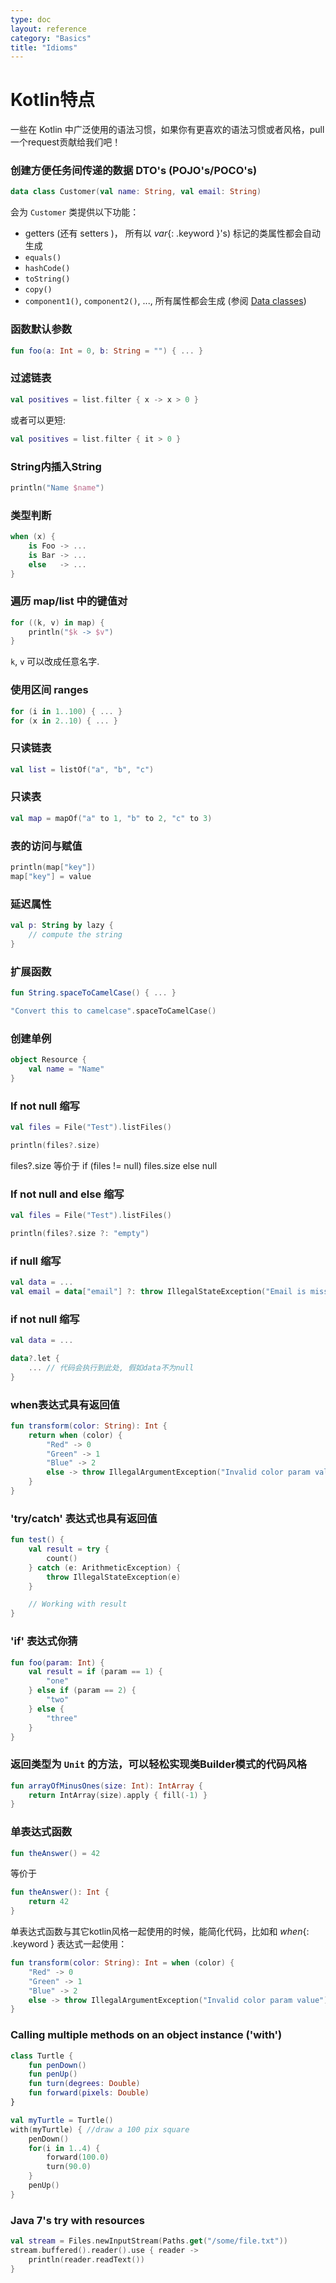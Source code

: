 ```yaml
---
type: doc
layout: reference
category: "Basics"
title: "Idioms"
---
```


# Kotlin特点

一些在 Kotlin 中广泛使用的语法习惯，如果你有更喜欢的语法习惯或者风格，pull一个request贡献给我们吧！

### 创建方便任务间传递的数据 DTO's (POJO's/POCO's)

``` kotlin
data class Customer(val name: String, val email: String)
```

会为 `Customer` 类提供以下功能：

* getters (还有 setters )， 所有以 *var*{: .keyword }'s) 标记的类属性都会自动生成
* `equals()`
* `hashCode()`
* `toString()`
* `copy()`
* `component1()`, `component2()`, ..., 所有属性都会生成 (参阅 [Data classes](data-classes.html))


### 函数默认参数

``` kotlin
fun foo(a: Int = 0, b: String = "") { ... }
```

### 过滤链表

``` kotlin
val positives = list.filter { x -> x > 0 }
```

或者可以更短:

``` kotlin
val positives = list.filter { it > 0 }
```

### String内插入String

``` kotlin
println("Name $name")
```

### 类型判断

``` kotlin
when (x) {
    is Foo -> ...
    is Bar -> ...
    else   -> ...
}
```

### 遍历 map/list 中的键值对

``` kotlin
for ((k, v) in map) {
    println("$k -> $v")
}
```

`k`, `v` 可以改成任意名字.

### 使用区间 ranges

``` kotlin
for (i in 1..100) { ... }
for (x in 2..10) { ... }
```

### 只读链表

``` kotlin
val list = listOf("a", "b", "c")
```

### 只读表

``` kotlin
val map = mapOf("a" to 1, "b" to 2, "c" to 3)
```

### 表的访问与赋值

``` kotlin
println(map["key"])
map["key"] = value
```

### 延迟属性

``` kotlin
val p: String by lazy {
    // compute the string
}
```

### 扩展函数

``` kotlin
fun String.spaceToCamelCase() { ... }

"Convert this to camelcase".spaceToCamelCase()
```

### 创建单例

``` kotlin
object Resource {
    val name = "Name"
}
```

### If not null 缩写

``` kotlin
val files = File("Test").listFiles()

println(files?.size)
```

files?.size 等价于 if (files != null) files.size else null

### If not null and else 缩写

``` kotlin
val files = File("Test").listFiles()

println(files?.size ?: "empty")
```

### if null 缩写

``` kotlin
val data = ...
val email = data["email"] ?: throw IllegalStateException("Email is missing!")
```

### if not null 缩写

``` kotlin
val data = ...

data?.let {
    ... // 代码会执行到此处, 假如data不为null
}
```

### when表达式具有返回值

``` kotlin
fun transform(color: String): Int {
    return when (color) {
        "Red" -> 0
        "Green" -> 1
        "Blue" -> 2
        else -> throw IllegalArgumentException("Invalid color param value")
    }
}
```

### 'try/catch' 表达式也具有返回值

``` kotlin
fun test() {
    val result = try {
        count()
    } catch (e: ArithmeticException) {
        throw IllegalStateException(e)
    }

    // Working with result
}
```

### 'if' 表达式你猜

``` kotlin
fun foo(param: Int) {
    val result = if (param == 1) {
        "one"
    } else if (param == 2) {
        "two"
    } else {
        "three"
    }
}
```

### 返回类型为 `Unit` 的方法，可以轻松实现类Builder模式的代码风格

``` kotlin
fun arrayOfMinusOnes(size: Int): IntArray {
    return IntArray(size).apply { fill(-1) }
}
```


### 单表达式函数

``` kotlin
fun theAnswer() = 42
```

等价于

``` kotlin
fun theAnswer(): Int {
    return 42
}
```

单表达式函数与其它kotlin风格一起使用的时候，能简化代码，比如和 *when*{: .keyword } 表达式一起使用：

``` kotlin
fun transform(color: String): Int = when (color) {
    "Red" -> 0
    "Green" -> 1
    "Blue" -> 2
    else -> throw IllegalArgumentException("Invalid color param value")
}
```

### Calling multiple methods on an object instance ('with')

``` kotlin
class Turtle {
    fun penDown()
    fun penUp()
    fun turn(degrees: Double)
    fun forward(pixels: Double)
}

val myTurtle = Turtle()
with(myTurtle) { //draw a 100 pix square
    penDown()
    for(i in 1..4) {
        forward(100.0)
        turn(90.0)
    }
    penUp()
}
```

### Java 7's try with resources

``` kotlin
val stream = Files.newInputStream(Paths.get("/some/file.txt"))
stream.buffered().reader().use { reader ->
    println(reader.readText())
}
```
